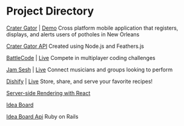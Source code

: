 # Project Directory

[Crater Gator](https://github.com/MarinaMcGrath/thesis) | [Demo](https://cratergator.club)
Cross platform mobile application that registers, displays, and alerts users of potholes in New Orleans


[Crater Gator API](https://github.com/MarinaMcGrath/feathers-server)
Created using Node.js and Feathers.js

[BattleCode](https://github.com/MarinaMcGrath/BattleCode) | [Live](https://battlecode.club)
Compete in multiplayer coding challenges

[Jam Sesh](https://github.com/MarinaMcGrath/JamSesh) | [Live](jamsesh-13002.firebaseapp.com)
Connect musicians and groups looking to perform

[Dishify](https://github.com/MarinaMcGrath/dishify) | [Live](dishify.herokuapp.com)
Store, share, and serve your favorite recipes!



[Server-side Rendering with React](https://github.com/MarinaMcGrath/ssr-app)

[Idea Board](https://github.com/MarinaMcGrath/ideaboard)

[Idea Board Api](https://github.com/MarinaMcGrath/ideaboard-api)
Ruby on Rails 

